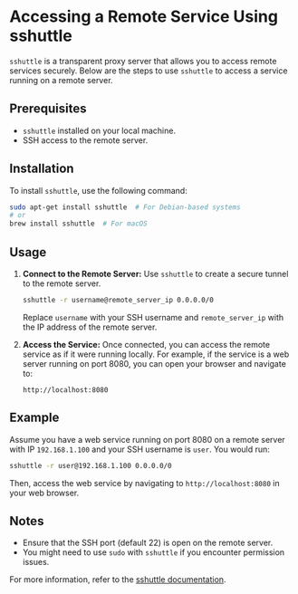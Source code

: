 
# Accessing a Remote Service Using sshuttle

`sshuttle` is a transparent proxy server that allows you to access remote services securely. Below are the steps to use `sshuttle` to access a service running on a remote server.

## Prerequisites
- `sshuttle` installed on your local machine.
- SSH access to the remote server.

## Installation
To install `sshuttle`, use the following command:
```sh
sudo apt-get install sshuttle  # For Debian-based systems
# or
brew install sshuttle  # For macOS
```

## Usage
1. **Connect to the Remote Server:**
    Use `sshuttle` to create a secure tunnel to the remote server.
    ```sh
    sshuttle -r username@remote_server_ip 0.0.0.0/0
    ```
    Replace `username` with your SSH username and `remote_server_ip` with the IP address of the remote server.

2. **Access the Service:**
    Once connected, you can access the remote service as if it were running locally. For example, if the service is a web server running on port 8080, you can open your browser and navigate to:
    ```
    http://localhost:8080
    ```

## Example
Assume you have a web service running on port 8080 on a remote server with IP `192.168.1.100` and your SSH username is `user`. You would run:
```sh
sshuttle -r user@192.168.1.100 0.0.0.0/0
```
Then, access the web service by navigating to `http://localhost:8080` in your web browser.

## Notes
- Ensure that the SSH port (default 22) is open on the remote server.
- You might need to use `sudo` with `sshuttle` if you encounter permission issues.

For more information, refer to the [sshuttle documentation](https://sshuttle.readthedocs.io/en/stable/).
